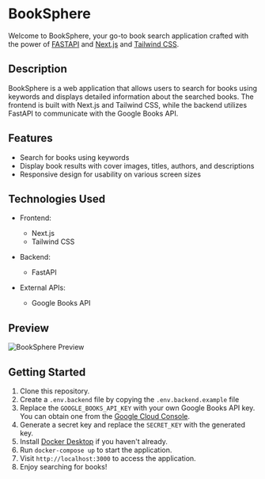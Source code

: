 # BookSphere

Welcome to BookSphere, your go-to book search application crafted with the power of [FASTAPI](https://fastapi.tiangolo.com/) and [Next.js](https://nextjs.org/) and [Tailwind CSS](https://tailwindcss.com/).

## Description

BookSphere is a web application that allows users to search for books using keywords and displays detailed information about the searched books. The frontend is built with Next.js and Tailwind CSS, while the backend utilizes FastAPI to communicate with the Google Books API.

## Features

- Search for books using keywords
- Display book results with cover images, titles, authors, and descriptions
- Responsive design for usability on various screen sizes

## Technologies Used

- Frontend:
    - Next.js
    - Tailwind CSS

- Backend:
    - FastAPI

- External APIs:
    - Google Books API

## Preview

![BookSphere Preview](https://github-production-user-asset-6210df.s3.amazonaws.com/17484350/309993124-d05fa581-a09a-43f4-a834-7d6e30ae11b7.png?X-Amz-Algorithm=AWS4-HMAC-SHA256&X-Amz-Credential=AKIAVCODYLSA53PQK4ZA%2F20240305%2Fus-east-1%2Fs3%2Faws4_request&X-Amz-Date=20240305T052730Z&X-Amz-Expires=300&X-Amz-Signature=967743b59b01bcd89beb2ed8d70870441e8d1792e0b4c51500e6aa1664dc17d6&X-Amz-SignedHeaders=host&actor_id=17484350&key_id=0&repo_id=767223389)



## Getting Started

1. Clone this repository.
2. Create a `.env.backend` file by copying the `.env.backend.example` file 
3. Replace the `GOOGLE_BOOKS_API_KEY` with your own Google Books API key. You can obtain one from the [Google Cloud Console](https://console.cloud.google.com/apis/credentials).
4. Generate a secret key and replace the `SECRET_KEY` with the generated key.
5. Install [Docker Desktop](https://www.docker.com/products/docker-desktop) if you haven't already.
6. Run `docker-compose up` to start the application.
7. Visit `http://localhost:3000` to access the application.
8. Enjoy searching for books!

